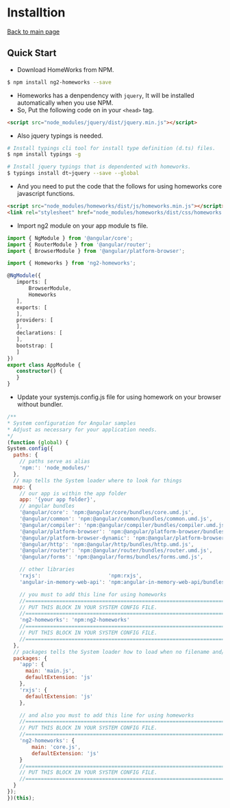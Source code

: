 # Installtion
 
[Back to main page](../../README.md)

## Quick Start

- Download HomeWorks from NPM.

 ```bash
$ npm install ng2-homeworks --save
```

- Homeworks has a denpendency with `jquery`, It will be installed automatically when you use NPM.
- So, Put the following code on in your `<head>` tag.

```html
<script src="node_modules/jquery/dist/jquery.min.js"></script>
```

- Also jquery typings is needed.

```bash
# Install typings cli tool for install type definition (d.ts) files.
$ npm install typings -g

# Install jquery typings that is dependented with homeworks.
$ typings install dt~jquery --save --global
```

- And you need to put the code that the follows for using homeworks core javascript functions.

```html
<script src="node_modules/homeworks/dist/js/homeworks.min.js"></script>
<link rel="stylesheet" href="node_modules/homeworks/dist/css/homeworks.min.css" />
```

 - Import ng2 module on your app module ts file.

 ```typescript
import { NgModule } from '@angular/core';
import { RouterModule } from '@angular/router';
import { BrowserModule } from '@angular/platform-browser';

import { Homeworks } from 'ng2-homeworks';

@NgModule({
    imports: [
        BrowserModule,
        Homeworks
    ],
    exports: [
    ],
    providers: [
    ],
    declarations: [
    ],
    bootstrap: [
    ]
})
export class AppModule {
    constructor() {
    }
}
```

 - Update your systemjs.config.js file for using homework on your browser without bundler.

  ```javascript
/**
 * System configuration for Angular samples
 * Adjust as necessary for your application needs.
 */
(function (global) {
  System.config({
    paths: {
      // paths serve as alias
      'npm:': 'node_modules/'
    },
    // map tells the System loader where to look for things
    map: {
      // our app is within the app folder
      app: '{your app folder}',
      // angular bundles
      '@angular/core': 'npm:@angular/core/bundles/core.umd.js',
      '@angular/common': 'npm:@angular/common/bundles/common.umd.js',
      '@angular/compiler': 'npm:@angular/compiler/bundles/compiler.umd.js',
      '@angular/platform-browser': 'npm:@angular/platform-browser/bundles/platform-browser.umd.js',
      '@angular/platform-browser-dynamic': 'npm:@angular/platform-browser-dynamic/bundles/platform-browser-dynamic.umd.js',
      '@angular/http': 'npm:@angular/http/bundles/http.umd.js',
      '@angular/router': 'npm:@angular/router/bundles/router.umd.js',
      '@angular/forms': 'npm:@angular/forms/bundles/forms.umd.js',

      // other libraries
      'rxjs':                      'npm:rxjs',
      'angular-in-memory-web-api': 'npm:angular-in-memory-web-api/bundles/in-memory-web-api.umd.js',

      // you must to add this line for using homeworks
      //=====================================================================
      // PUT THIS BLOCK IN YOUR SYSTEM CONFIG FILE.
      //=====================================================================
      'ng2-homeworks': 'npm:ng2-homeworks'
      //=====================================================================
      // PUT THIS BLOCK IN YOUR SYSTEM CONFIG FILE.
      //=====================================================================
    },
    // packages tells the System loader how to load when no filename and/or no extension
    packages: {
      'app': {
        main: 'main.js',
        defaultExtension: 'js'
      },
      'rxjs': {
        defaultExtension: 'js'
      },
 
      // and also you must to add this line for using homeworks
      //=====================================================================
      // PUT THIS BLOCK IN YOUR SYSTEM CONFIG FILE.
      //=====================================================================
      'ng2-homeworks': {
          main: 'core.js',
          defaultExtension: 'js'
      }
      //=====================================================================
      // PUT THIS BLOCK IN YOUR SYSTEM CONFIG FILE.
      //=====================================================================
    }
  });
})(this);
```
